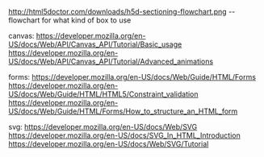 http://html5doctor.com/downloads/h5d-sectioning-flowchart.png  --flowchart for what kind of box to use 


canvas:
https://developer.mozilla.org/en-US/docs/Web/API/Canvas_API/Tutorial/Basic_usage
https://developer.mozilla.org/en-US/docs/Web/API/Canvas_API/Tutorial/Advanced_animations


forms: 
https://developer.mozilla.org/en-US/docs/Web/Guide/HTML/Forms
https://developer.mozilla.org/en-US/docs/Web/Guide/HTML/HTML5/Constraint_validation
https://developer.mozilla.org/en-US/docs/Web/Guide/HTML/Forms/How_to_structure_an_HTML_form


svg: 
https://developer.mozilla.org/en-US/docs/Web/SVG
https://developer.mozilla.org/en-US/docs/SVG_In_HTML_Introduction
https://developer.mozilla.org/en-US/docs/Web/SVG/Tutorial
